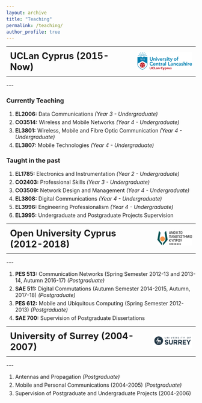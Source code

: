 ```yaml
---
layout: archive
title: "Teaching"
permalink: /teaching/
author_profile: true
---
```


<!--{% include base_path %}-->
<!---->
<!--{% for post in site.teaching reversed %}-->
<!--  {% include archive-single.html %}-->
<!--{% endfor %}-->

<style>
  ul {
    list-style-type: none;
    padding: 80;
    margin: 0;
    line-height: 1.0;
        font-size: 14px; }
  li {
    font-size: 14px;
    margin-bottom: 5px;
  }
  
  
table {
    border-collapse: collapse;
    border: none;
  }
  td {
    border: none;
    padding: 10px;
  }
</style>

<table>
  <tr>
    <td style="text-align:left;"> <span style="font-size: 24px; font-weight: bold;">UCLan Cyprus (2015-Now)</span></td>
    <td style="text-align:right;"><a href="https://www.uclan.ac.uk"><img src="/images/UCLan_Cyprus_logo.png" width="150" alt="Placeholder Image"></a></td>
  </tr>
</table>
---

### Currently Teaching
<ol>
    <li><b>EL2006:</b> Data Communications <i>(Year 3 - Undergraduate)</i></li>
    <li><b>CO3514:</b> Wireless and Mobile Networks <i>(Year 4 - Undergraduate)</i></li>
    <li><b>EL3801:</b> Wireless, Mobile and Fibre Optic Communication <i>(Year 4 - Undergraduate)</i></li>
    <li><b>EL3807:</b> Mobile Technologies <i>(Year 4 - Undergraduate)</i></li>

</ol>

### Taught in the past
<ol>
    <li><b>EL1785:</b> Electronics and Instrumentation <i>(Year 2 - Undergraduate)</i></li>
    <li><b>CO2403:</b> Professional Skills <i>(Year 3 - Undergraduate)</i></li>
    <li><b>CO3509:</b> Network Design and Management <i>(Year 4 - Undergraduate)</i></li>
    <li><b>EL3808:</b> Digital Communications <i>(Year 4 - Undergraduate)</i></li>
    <li><b>EL3996:</b> Engineering Professionalism <i>(Year 4 - Undergraduate)</i></li>
    <li><b>EL3995:</b> Undergraduate and Postgraduate Projects Supervision</li>
</ol>

<table>
  <tr>
    <td style="text-align:left;"> <span style="font-size: 24px; font-weight: bold;">Open University Cyprus (2012-2018)</span></td>
    <td style="text-align:right;"><a href="https://www.ouc.ac.cy"><img src="/images/ouc_logo.png" width="120" alt="Placeholder Image"></a></td>
  </tr>
</table>
---

<ol>
    <li><b>PES 513:</b> Communication Networks (Spring Semester 2012-13 and 2013-14, Autumn 2016-17)  <i>(Postgraduate)</i></li>
    <li><b>SAE 511:</b> Digital Commutations (Autumn Semester 2014-2015, Autumn, 2017-18)  <i>(Postgraduate)</i></li>
    <li><b>PES 612:</b> Mobile and Ubiquitous Computing (Spring Semester 2012-2013)  <i>(Postgraduate)</i></li>
    <li><b>SAE 700:</b> Supervision of Postgraduate Dissertations</li>
   
</ol>

<table>
  <tr>
    <td style="text-align:left;"> <span style="font-size: 24px; font-weight: bold;">University of Surrey (2004-2007)</span></td>
    <td style="text-align:right;"><a href="https://www.surrey.ac.uk"><img src="/images/surrey_logo.png" width="120" alt="Placeholder Image"></a></td>
  </tr>
</table>
---

<ol>
    <li>Antennas and Propagation  <i>(Postgraduate)</i></li>
    <li>Mobile and Personal Communications (2004-2005)  <i>(Postgraduate)</i></li>
    <li>Supervision of Postgraduate and Undergraduate Projects (2004-2006)</li>
</ol>
<!---->
<!--C.    UNIVERSITY OF SURREY-->
<!--Teaching Assistant  in:-->
<!--•     (2004-2005)-->
<!--•    -->
<!--•    -->
